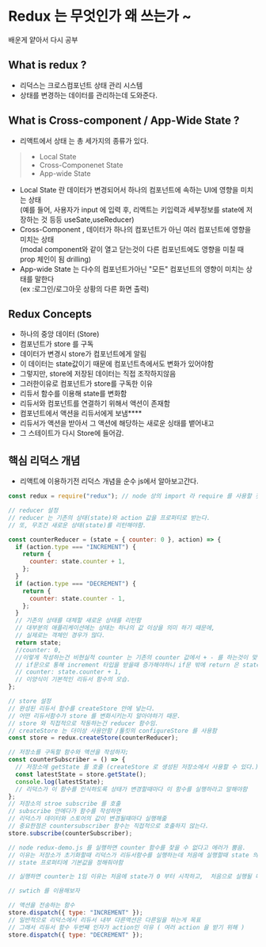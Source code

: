 # Redux 는 무엇인가 왜 쓰는가 ~  
배운게 얕아서 다시 공부
## What is redux ?
* 리덕스는 크로스컴포넌트 상태 관리 시스템 
* 상태를 변경하는 데이터를 관리하는데 도와준다.

## What is Cross-component / App-Wide State ?
* 리액트에서 상태 는 총 세가지의 종류가 있다.
> * Local State
> * Cross-Componenet State
> *  App-wide State

* Local State 란  데이터가 변경되어서 하나의 컴포넌트에 속하는 UI에  영향을 미치는 상태  
  (예를 들어, 사용자가 input 에 입력 후, 리액트는 키입력과 세부정보를 state에 저장하는 것 등등 useSate,useReducer)
* Cross-Component , 데이터가 하나의 컴포넌트가 아닌 여러 컴포넌트에 영향을 미치는 상태  
  (modal component와 같이 열고 닫는것이 다른 컴포넌트에도 영향을 미칠 때 prop 체인이 됨 drilling)
* App-wide State 는 다수의 컴포넌트가아닌 "모든" 컴포넌트의 영향이 미치는 상태를 말한다  
  (ex :로그인/로그아웃 상황의 다른 화면 출력)

## Redux Concepts
* 하나의 중앙 데이터 (Store)
* 컴포넌트가 store 를 구독
* 데이터가 변경시 store가 컴포넌트에게 알림
* 이 데이터는 state값이기 때문에 컴포넌트측에서도 변화가 있어야함
*  그렇지만, store에 저장된 데이터는 직접 조작하지않음
* 그러한이유로 컴포넌트가 store를 구독한 이유
* 리듀서 함수를 이용해 state를 변화함
* 리듀서와 컴포넌트를 연결하기 위해서 액션이 존재함
* 컴포넌트에서 액션을 리듀서에게 보냄****
* 리듀서가 액션을 받아서 그 액션에 해당하는 새로운 싱태를 뱉어내고 
* 그 스테이트가 다시 Store에 들어감.


## 핵심 리덕스 개념
* 리액트에 이용하기전 리덕스 개념을 순수 js에서 알아보고간다.
```js
const redux = require("redux"); // node 상의 import 라 require 를 사용할 것

// reducer 설정
// reducer 는 기존의 상태(state)와 action 값을 프로퍼티로 받는다.
// 또, 무조건 새로운 상태(state)를 리턴해야함.

const counterReducer = (state = { counter: 0 }, action) => {
  if (action.type === "INCREMENT") {
    return {
      counter: state.counter + 1,
    };
  }
  if (action.type === "DECREMENT") {
    return {
      counter: state.counter - 1,
    };
  }
  // 기존의 상태를 대체할 새로운 상태를 리턴함
  // 대부분의 애플리케이션에는 상태는 하나의 값 이상을 의미 하기 때문에,
  // 실제로는 객체인 경우가 많다.
  return state;
  //counter: 0,
  //이렇게 작성하는건 비현실적 counter 는 기존의 counter 값에서 + - 를 하는것이 맞다.
  // if문으로 통해 increment 타입을 받을때 증가해야하니 if문 밖에 return 은 state를 반환해야함
  // counter: state.counter + 1,
  // 이양식이 기본적인 리듀서 함수의 모습.
};

// store 설정
// 완성된 리듀서 함수를 createStore 안에 넣는다.
// 어떤 리듀서함수가 store 를 변화시키는지 알아야하기 때문.
// store 와 직접적으로 작동하는건 reducer 함수임.
// createStore 는 더이상 사용안함 /툴킷의 configureStore 를 사용함
const store = redux.createStore(counterReducer);

// 저장소를 구독할 함수와 액션을 작성하자;
const counterSubscriber = () => {
  // 저장소에 getState 를 호출 (createStore 로 생성된 저장소에서 사용할 수 있다.)
  const latestState = store.getState();
  console.log(latestState);
  // 리덕스가 이 함수를 인식하도록 상태가 변경할때마다 이 함수를 실행하라고 말해야함
};
// 저장소의 stroe subscribe 를 호출
// subscribe 안에다가 함수를 작성하면
// 리덕스가 데이터와 스토어의 값이 변경될떄마다 실행해줆
// 중요한점은 countersubscriber 함수는 직접적으로 호출하지 않는다.
store.subscribe(counterSubscriber);

// node redux-demo.js 를 실행하면 counter 함수를 찾을 수 없다고 에러가 뿜음.
// 이유는 저장소가 초기화할때 리덕스가 리듀서함수를 실행하는데 처음에 실행할때 state 의 초기값이 없어서 에러가 뿜음
// state 프로퍼티에 기본값을 정해줘야함

// 실행하면 counter는 1임 이유는 처음에 state가 0 부터 시작하고,  처음으로 실행될 때 1이 증가함.

// swtich 를 이용해보자

// 액션을 전송하는 함수
store.dispatch({ type: "INCREMENT" });
// 일반적으로 리덕스에서 리듀서 내부 다른액션은 다른일을 하는게 목표
// 그래서 리듀서 함수 두번째 인자가 action인 이유 ( 여러 action 을 받기 위해 )
store.dispatch({ type: "DECREMENT" });

```

